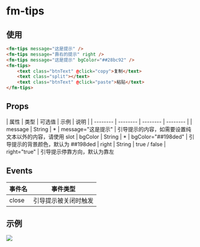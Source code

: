 # fm-tips

## 使用
```html
<fm-tips message="这是提示" />
<fm-tips message="靠右的提示" right />
<fm-tips message="这是提示" bgColor="##28bc92" />
<fm-tips>
	<text class="btnText" @click="copy">复制</text>
	<text class="split"></text>
	<text class="btnText" @click="paste">粘贴</text>
</fm-tips>
```

## Props
| 属性 | 类型 | 可选值 | 示例 | 说明 |
| -------- | -------- | -------- | -------- | 
| message | String | * | message="这是提示" | 引导提示的内容，如需要设置纯文本以外的内容，请使用 slot
| bgColor | String | * | bgColor="##198ded"  | 引导提示的背景颜色，默认为 ##198ded
| right  | String  | true / false  |  right="true"       | 引导提示停靠方向，默认为靠左

## Events
| 事件名 | 事件类型 
| -------- | -------- 
| close | 引导提示被关闭时触发

## 示例
<div class="img-txt">
	
![](http://image.res.meizu.com/image/flyme-icon/d9094734989f4d3ea328f25f8fbf0550z)

</div>

